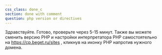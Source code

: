 ```yaml
---
css_class: done_c
section: done with comment
question: php version or directives
---
```

Здравствуйте. Готово, проверьте через 5-15 минут. Также вы можете сменить версию РНР и настройки интерпретатора PHP самостоятельно на https://cp.beget.ru/sites , кликнув на иконку РНР напротив нужного домена.